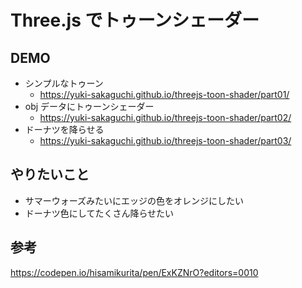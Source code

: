 # Three.js でトゥーンシェーダー

## DEMO

- シンプルなトゥーン
  - https://yuki-sakaguchi.github.io/threejs-toon-shader/part01/
- obj データにトゥーンシェーダー
  - https://yuki-sakaguchi.github.io/threejs-toon-shader/part02/
- ドーナツを降らせる
  - https://yuki-sakaguchi.github.io/threejs-toon-shader/part03/


## やりたいこと

- サマーウォーズみたいにエッジの色をオレンジにしたい
- ドーナツ色にしてたくさん降らせたい

## 参考

https://codepen.io/hisamikurita/pen/ExKZNrO?editors=0010